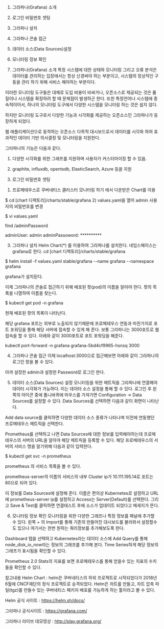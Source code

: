  
1. 그라파나(Grafana) 소개
2. 로그인 비밀번호 셋팅
3. 그라파나 설치
4. 그라파나 콘솔 접근
5. 데이터 소스(Data Sources)설정
6. 모니터링 정보 확인

 

1. 그라파나(Grafana) 소개
특정 시스템에 대한 상태와 모니터링 그리고 오류 분석은 데이터를 관리하는 입장에서는 항상 신경써야 하는 부분이고, 시스템의 정상적인 구동을 관리 하기 위해 서비스 해야하는 부분이다.

이러한 모니터링 도구들은 대체로 도입 비용이 비싸거나, 오픈소스로 제공되는 것은 품질이나 시스템을 확장하려 할 때 문제점이 발생하곤 한다. 또한 특정언어나 시스템에 종속적이어서, 하나의 모니터링 도구에서 다양한 시스템을 모니터링 하는 것은 쉽지 않다.

하지만 모니터링 도구로서  다양한 기능과 시각화를 제공하는 오픈소스인 그라파나가 등장하게 되었다.

웹 애플리케이션으로 동작하는 오픈소스 다목적 대시보드로서 데이터를 시각화 하여 효과적인 데이터 기반 의사결정 및 모니터링을 지원한다.

그라파나의 기능은 다음과 같다.

1. 다양한 시각화를 위한 그래프를 지원하며 사용자가 커스터마이징 할 수 있음.

2. graphite, influxdb, opentsdb, ElasticSearch, Azure 등을 지원

 

2. 로그인 비밀번호 셋팅
1) 프로메테우스로 쿠버네티스 클러스터 모니터링 하기 에서 다운받은 Chart를 이용

$ cd [chart 디렉토리]/charts/stable/grafana
2) values.yaml을 열어 admin 사용자의 비밀번호를 변경

$ vi values.yaml

find /adminPassword

adminUser: admin
adminPassoword: **********



3. 그라파나 설치
Helm Chart(*) 를 이용하여 그라파나를 설치한다. 네임스페이스는 grafana로 한다.
cd [chart 디렉토리]/charts/stable/grafana

$ helm install -f values.yaml stable/grafana --name grafana --namespace grafana
 
grafana가 설치된다.

 
이제 그라파나의 콘솔로 접근하기 위해 배포된 팟(pod)의 이름을 알아야 한다.
팟의 목록을 나열하여 이름을 찾는다.

 $ kubectl get pod -n grafana
 
 현재 배포된 팟의 목록이 나타난다.

 
해당 grafana 포트는 외부로 노출되지 않기때문에 프로메테우스 연동과 마찬가지로 포트 포워딩을 통해 해당 서버에 접속할 수 있게 해 준다. 보통 그라파나는 3000포트로 웹 접속을 할 수 있다. 아래와 같이 3000포트로 포트 포워딩을 해준다.

kubectl port-forward -n grafana grafana-5bd4cf9965-hsnsq 3000
 


4. 그라파나 콘솔 접근
이제 localhost:3000으로 접근해보면 아래와 같이 그라파나의 로그인 창을 볼 수 있다.

아까 설정한 admin과 설정한 Password로 로그인 한다. 

 
 
 
5. 데이터 소스(Data Sources) 설정
모니터링을 위한 메트릭을 그라파나에 연결해야 데이터 시각화가 가능하다. 이는 데이터 소스 설정을 통해 할 수 있다.  로그인 후 왼쪽의 아이콘 중에 톱니바퀴에 마우스를 가져가면 Configuration → Data Sources를 설정할 수 있다. Data Sources를 선택하면 다음과 같이 화면이 나타난다.

Add data source를 클릭하면 다양한 데이터 소스 종류가 나타나며 이전에 연동했던 프로메테우스 메트릭을 선택한다.


Prometheus를 선택하고 나면 Data Sources에 대한 정보를 입력해야하는데 프로메테우스의 서버의 URL을 알아야 해당 메트릭을 등록할 수 있다. 해당 프로메테우스의 서버의 서비스 명을 알기위해 다음과 같이 입력한다.

$ kubectl get svc -n prometheus

prometheus 의 서비스 목록을 볼 수 있다.


prometheus-server의 이름의 서비스의 내부 Cluster ip가 10.111.195.14로 포트는 80으로 되어 있다.

이 정보를 Data Sources에 설정해 준다. 이름은 편의상 Kubernetes로 설정하고 URL에 prometheus-server ip를 설정하고 Access는 Server(Default)를 선택한다. 그리고 Save & Test를 클릭하면 연결테스트 후에 소스가 업데이트 되었다고 메세지가 뜬다.


 

6. 모니터링 정보 확인
모니터링을 위한 다양한 그래프나 특정 정보를  패널에 추가할 수 있다. 왼쪽 + 의 Import를 통해 기존의 만들어진 대시보드를 불러와서 설정할수도 있으나 여기서는 한번 원하는 쿼리정보를 추가해보도록 한다.

Dashboard 탭을 선택하고 Kubernetes라는 데이터 소스에 Add Query를 통해 node_disk_io_now라는 정보의 그래프를 추가해 본다. Time Series하게 해당 정보의 그래프가 표시됨을 확인할 수 있다.


Prometheus 2.0 Stats의 지표를 보면 프로메테우스를 통해 얻을수 있는 지표의 수치들을 확인할 수 있다.



 

 
참고내용
Helm Chart : helm은 쿠버네티스의 하위 프로젝트로 시작되었다가 2018년 6월에 CNCF재단의 정식 프로젝트로 승격되었다. Helm은 차트를 만들고, 차트 압축 파일(tgz)를 만들수 있는 쿠버네티스 패키지 배포를 가능하게 하는 툴이라고 볼 수 있다.

Helm 공식 사이트 : https://helm.sh/docs/

그라파나 공식사이트 : https://grafana.com/

그라파나 라이브 데모영상 : http://play.grafana.org/ 
